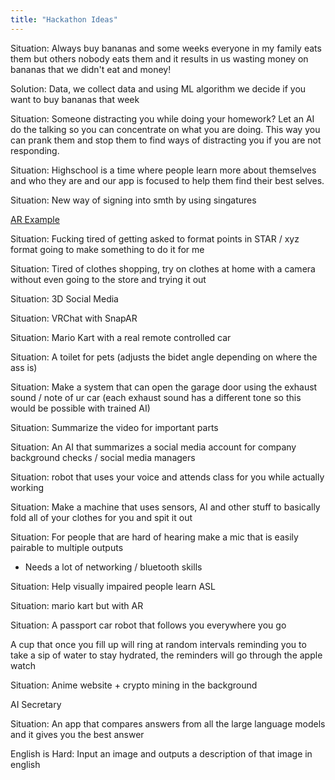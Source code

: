 ```yaml
---
title: "Hackathon Ideas"
---
```

Situation: Always buy bananas and some weeks everyone in my family eats them but others nobody eats them and it results in us wasting money on bananas that we didn't eat and money!

Solution: Data, we collect data and using ML algorithm we decide if you want to buy bananas that week

Situation: Someone distracting you while doing your homework? Let an AI do the talking so you can concentrate on what you are doing. This way you can prank them and stop them to find ways of distracting you if you are not responding. 

Situation: Highschool is a time where people learn more about themselves and who they are and our app is focused to help them find their best selves. 

Situation: New way of signing into smth by using singatures
 
[AR Example](https://www.linkedin.com/feed/update/urn:li:activity:7006230691650617345/?updateEntityUrn=urn%3Ali%3Afs_feedUpdate%3A%28V2%2Curn%3Ali%3Aactivity%3A7006230691650617345%29)

Situation: Fucking tired of getting asked to format points in STAR / xyz format going to make something to do it for me

Situation: Tired of clothes shopping, try on clothes at home with a camera without even going to the store and trying it out

Situation: 3D Social Media

Situation: VRChat with SnapAR

Situation: Mario Kart with a real remote controlled car

Situation: A toilet for pets (adjusts the bidet angle depending on where the ass is)

Situation: Make a system that can open the garage door using the exhaust sound / note of ur car (each exhaust sound has a different tone so this would be possible with trained AI)

Situation: Summarize the video for important parts

Situation: An AI that summarizes a social media account for company background checks / social media managers

Situation: robot that uses your voice and attends class for you while actually working

Situation: Make a machine that uses sensors, AI and other stuff to basically fold all of your clothes for you and spit it out

Situation: For people that are hard of hearing make a mic that is easily pairable to multiple outputs
- Needs a lot of networking / bluetooth skills

Situation: Help visually impaired people learn ASL

Situation: mario kart but with AR

Situation: A passport car robot that follows you everywhere you go

A cup that once you fill up will ring at random intervals reminding you to take a sip of water to stay hydrated, the reminders will go through the apple watch

Situation: Anime website + crypto mining in the background

AI Secretary 

Situation: An app that compares answers from all the large language models and it gives you the best answer

English is Hard: Input an image and outputs a description of that image in english

